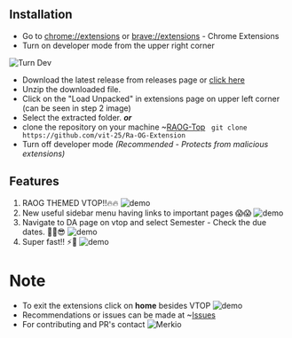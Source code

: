 ## Installation

- Go to [chrome://extensions](chrome://extensions) or [brave://extensions](brave://extensions) - Chrome Extensions
- Turn on developer mode from the upper right corner

![Turn Dev](https://i.ibb.co/SV7dZMS/turnDev.png)

- Download the latest release from releases page or [click here](https://github.com/vit-25/Ra-OG-Extension/archive/refs/tags/Publish.zip)
- Unzip the downloaded file.
- Click on the "Load Unpacked" in extensions page on upper left corner (can be seen in step 2 image)
- Select the extracted folder.
***or***
- clone the repository on your machine ~[RAOG-Top](https://github.com/vit-25/Ra-OG-Extension)
``` git clone https://github.com/vit-25/Ra-OG-Extension```
- Turn off developer mode _(Recommended - Protects from malicious extensions)_


## Features

1. RAOG THEMED VTOP!!🔥🔥
![demo](https://i.postimg.cc/hPC4WptF/image.png)
2. New useful sidebar menu having links to important pages 😱😱
![demo](https://i.postimg.cc/Y0r7TWcq/image.png)
3. Navigate to DA page on vtop and select Semester - Check the due dates. ✌🏻😎
![demo](https://i.postimg.cc/hGWHHdTW/image.png)
4. Super fast!! ⚡💨
![demo](https://i.postimg.cc/PrgkWc6M/image.png)


# Note
- To exit the extensions click on **home** besides VTOP
![demo](https://i.postimg.cc/cH0xQjLz/image.png)
- Recommendations or issues can be made at ~[Issues](https://github.com/vit-25/Ra-OG-Extension/issues)
- For contributing and PR's contact ![Merkio](https://github.com/Prathyush-KKK)

